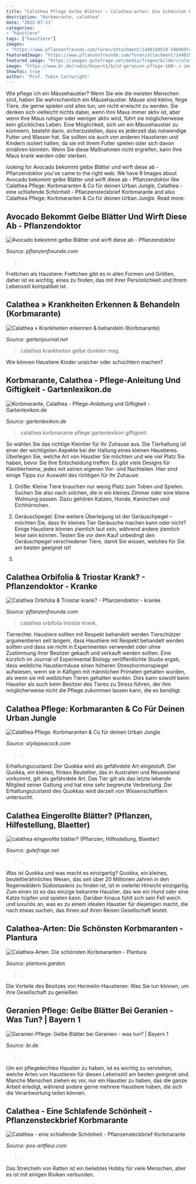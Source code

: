 ```yaml
---
title: "Calathea Pflege Gelbe Blätter ~ Calathea-arten: Die Schönsten Korbmaranten"
description: "Korbmarante, calathea"
date: "2022-07-11"
categories:
- "haustiere"
tags: ["haustiere"]
images:
- "https://www.pflanzenfreunde.com/foren/attachment/1448194519-50b9b9fc-0e97-4e11-9889-f7101e8b9863-jpeg/"
featuredImage: "https://www.pflanzenfreunde.com/foren/attachment/1448195039-img-20200619-164008917-hdr-min-jpg/"
featured_image: "https://images.gutefrage.net/media/fragen/bilder/calathea-eingerollte-blaetter/0_original.jpg?v=1600094288000"
image: "https://www.br.de/radio/bayern1/bild-geranien-pflege-100~_v-img__16__9__xl_-d31c35f8186ebeb80b0cd843a7c267a0e0c81647.jpg?version=54fe3"
ShowToc: true
author: "Prof. Tobin Cartwright"
---
```



Wie pflege ich ein Mäusehaustier?
Wenn Sie wie die meisten Menschen sind, haben Sie wahrscheinlich ein Mäusehaustier. Mäuse sind kleine, feige Tiere, die gerne spielen und alles tun, um nicht erwischt zu werden. Sie denken sich vielleicht nichts dabei, wenn Ihre Maus immer aktiv ist, aber wenn Ihre Maus ruhiger oder weniger aktiv wird, führt sie möglicherweise kein glückliches Leben.
Eine Möglichkeit, sich um ein Mäusehaustier zu kümmern, besteht darin, sicherzustellen, dass es jederzeit das notwendige Futter und Wasser hat. Sie sollten sie auch von anderen Haustieren und Kindern isoliert halten, da sie mit ihrem Futter spielen oder sich davon ernähren könnten. Wenn Sie diese Maßnahmen nicht ergreifen, kann Ihre Maus krank werden oder sterben.

	

		
looking for Avocado bekommt gelbe Blätter und wirft diese ab - Pflanzendoktor you've came to the right web. We have 9 Images about Avocado bekommt gelbe Blätter und wirft diese ab - Pflanzendoktor like Calathea Pflege: Korbmaranten &amp; Co für deinen Urban Jungle, Calathea - eine schlafende Schönheit - Pflanzensteckbrief Korbmarante and also Calathea Pflege: Korbmaranten &amp; Co für deinen Urban Jungle. Read more:
		
    
## Avocado Bekommt Gelbe Blätter Und Wirft Diese Ab - Pflanzendoktor

<img loading=lazy src="https://www.pflanzenfreunde.com/foren/attachment/1448195039-img-20200619-164008917-hdr-min-jpg/" onerror="this.onerror=null;this.src='https://tse4.mm.bing.net/th?id=OIP.ChQK9kq2A0I1hEAi9MWyOQHaFj&amp;pid=15.1';" alt="Avocado bekommt gelbe Blätter und wirft diese ab - Pflanzendoktor">

_Source: pflanzenfreunde.com_

>. 

	

Frettchen als Haustiere: Frettchen gibt es in allen Formen und Größen, daher ist es wichtig, eines zu finden, das mit Ihrer Persönlichkeit und Ihrem Lebensstil kompatibel ist.

    
## Calathea » Krankheiten Erkennen &amp; Behandeln (Korbmarante)

<img loading=lazy src="https://www.gartenjournal.net/wp-content/uploads/calathea-gelbe-blaetter.jpg-240x160.jpg" onerror="this.onerror=null;this.src='https://tse4.mm.bing.net/th?id=OIP.Umb1w700Fbq1HHfnYUE3CQAAAA&amp;pid=15.1';" alt="Calathea » Krankheiten erkennen &amp; behandeln (Korbmarante)">

_Source: gartenjournal.net_

>calathea krankheiten gelbe dunklen mag. 

	

Wie können Haustiere Kinder unsicher oder schüchtern machen?

    
## Korbmarante, Calathea - Pflege-Anleitung Und Giftigkeit - Gartenlexikon.de

<img loading=lazy src="https://www.gartenlexikon.de/wp-content/uploads/2014/07/images_2017_zimmerpflanzen_korbmarante-calathea-roseopicta-03801.JPG" onerror="this.onerror=null;this.src='https://tse1.mm.bing.net/th?id=OIP.cZW1JDfoWbYj0KfLSSeOlQAAAA&amp;pid=15.1';" alt="Korbmarante, Calathea - Pflege-Anleitung und Giftigkeit - Gartenlexikon.de">

_Source: gartenlexikon.de_

>calathea korbmarante pflege gartenlexikon giftigkeit. 

	

So wählen Sie das richtige Kleintier für Ihr Zuhause aus.
Die Tierhaltung ist einer der wichtigsten Aspekte bei der Haltung eines kleinen Haustieres. Überlegen Sie, welche Art von Haustier Sie möchten und wie viel Platz Sie haben, bevor Sie Ihre Entscheidung treffen. Es gibt viele Designs für Kleintierheime, jedes mit seinen eigenen Vor- und Nachteilen. Hier sind einige Tipps zur Auswahl des richtigen für Ihr Zuhause:
1. Größe: Kleine Tiere brauchen nur wenig Platz zum Toben und Spielen. Suchen Sie also nach solchen, die in ein kleines Zimmer oder eine kleine Wohnung passen. Dazu gehören Katzen, Hunde, Kaninchen und Eichhörnchen.

2. Geräuschpegel: Eine weitere Überlegung ist der Geräuschpegel – möchten Sie, dass Ihr kleines Tier Geräusche machen kann oder nicht? Einige Haustiere können ziemlich laut sein, während andere ziemlich leise sein können. Testen Sie vor dem Kauf unbedingt den Geräuschpegel verschiedener Tiere, damit Sie wissen, welches für Sie am besten geeignet ist!

3.

    
## Calathea Orbifolia &amp; Triostar Krank? - Pflanzendoktor - Kranke

<img loading=lazy src="https://www.pflanzenfreunde.com/foren/attachment/1448194519-50b9b9fc-0e97-4e11-9889-f7101e8b9863-jpeg/" onerror="this.onerror=null;this.src='https://tse2.mm.bing.net/th?id=OIP.arCiZO-EFrVXTc50C9XEpgHaFj&amp;pid=15.1';" alt="Calathea Orbifolia &amp; Triostar krank? - Pflanzendoktor - kranke">

_Source: pflanzenfreunde.com_

>calathea orbifolia triostar krank. 

	

Tierrechte: Haustiere sollten mit Respekt behandelt werden
Tierschützer argumentieren seit langem, dass Haustiere mit Respekt behandelt werden sollten und dass sie nicht in Experimenten verwendet oder ohne Zustimmung ihrer Besitzer gekauft und verkauft werden sollten. Eine kürzlich im Journal of Experimental Biology veröffentlichte Studie ergab, dass weibliche Haustiermäuse einen höheren Stresshormonspiegel aufwiesen, wenn sie in Käfigen mit männlichen Primaten gehalten wurden, als wenn sie mit weiblichen Tieren gehalten wurden. Dies kann sowohl beim Haustier als auch beim Besitzer des Tieres zu Stress führen, der ihm möglicherweise nicht die Pflege zukommen lassen kann, die es benötigt.

    
## Calathea Pflege: Korbmaranten &amp; Co Für Deinen Urban Jungle

<img loading=lazy src="https://stylepeacock.com/wp-content/uploads/2021/06/calathealancifolia_DSC_0002.jpg" onerror="this.onerror=null;this.src='https://tse1.mm.bing.net/th?id=OIP.mMjvQHm_XlOXWcKkwnmZcwHaLH&amp;pid=15.1';" alt="Calathea Pflege: Korbmaranten &amp; Co für deinen Urban Jungle">

_Source: stylepeacock.com_

>. 

	

Erhaltungszustand: Der Quokka wird als gefährdete Art eingestuft.
Der Quokka, ein kleines, flinkes Beuteltier, das in Australien und Neuseeland vorkommt, gilt als gefährdete Art. Das Tier gilt als das letzte lebende Mitglied seiner Gattung und hat eine sehr begrenzte Verbreitung. Der Erhaltungszustand des Quokkas wird derzeit von Wissenschaftlern untersucht.

    
## Calathea Eingerollte Blätter? (Pflanzen, Hilfestellung, Blaetter)

<img loading=lazy src="https://images.gutefrage.net/media/fragen/bilder/calathea-eingerollte-blaetter/0_original.jpg?v=1600094288000" onerror="this.onerror=null;this.src='https://tse1.mm.bing.net/th?id=OIP.Z9TJZASqFYuQwzemA8PtIgHaJ4&amp;pid=15.1';" alt="calathea eingerollte blätter? (Pflanzen, Hilfestellung, Blaetter)">

_Source: gutefrage.net_

>. 

	

Was ist Quokka und was macht es einzigartig?
Quokka, ein kleines, beuteltierähnliches Wesen, das seit über 20 Millionen Jahren in den Regenwäldern Südostasiens zu finden ist, ist in vielerlei Hinsicht einzigartig. Zum einen ist es das einzige bekannte Haustier, das wie ein Hund oder eine Katze hüpfen und spielen kann. Darüber hinaus fühlt sich sein Fell weich und luxuriös an, was es zu einem idealen Haustier für diejenigen macht, die nach etwas suchen, das ihnen auf ihren Reisen Gesellschaft leistet.

    
## Calathea-Arten: Die Schönsten Korbmaranten - Plantura

<img loading=lazy src="https://www.plantura.garden/wp-content/uploads/2020/11/calathea-orbifolia-1024x682.jpeg" onerror="this.onerror=null;this.src='https://tse4.mm.bing.net/th?id=OIP.XtH3U0BRyKfohz19STJhWAHaE7&amp;pid=15.1';" alt="Calathea-Arten: Die schönsten Korbmaranten - Plantura">

_Source: plantura.garden_

>. 

	

Die Vorteile des Besitzes von Hermelin-Haustieren: Was Sie tun können, um ihre Gesellschaft zu genießen

    
## Geranien Pflege: Gelbe Blätter Bei Geranien - Was Tun? | Bayern 1

<img loading=lazy src="https://www.br.de/radio/bayern1/bild-geranien-pflege-100~_v-img__16__9__xl_-d31c35f8186ebeb80b0cd843a7c267a0e0c81647.jpg?version=54fe3" onerror="this.onerror=null;this.src='https://tse1.mm.bing.net/th?id=OIP.kgDl6jygZW0_E3YZJ_p0fQHaEK&amp;pid=15.1';" alt="Geranien Pflege: Gelbe Blätter bei Geranien - was tun? | Bayern 1">

_Source: br.de_

>. 

	

Um ein pflegeleichtes Haustier zu haben, ist es wichtig zu verstehen, welche Arten von Haustieren für diesen Lebensstil am besten geeignet sind. Manche Menschen ziehen es vor, nur ein Haustier zu haben, das die ganze Arbeit erledigt, während andere gerne mehrere Haustiere haben, die sich die Verantwortung teilen können.

    
## Calathea - Eine Schlafende Schönheit - Pflanzensteckbrief Korbmarante

<img loading=lazy src="https://pos-artfleur.com/wp-content/uploads/2019/08/Calathea.jpg" onerror="this.onerror=null;this.src='https://tse2.mm.bing.net/th?id=OIP.Y6WlqQSRUFmKgKe1LDKRyQHaGH&amp;pid=15.1';" alt="Calathea - eine schlafende Schönheit - Pflanzensteckbrief Korbmarante">

_Source: pos-artfleur.com_

>. 

	

Das Streicheln von Ratten ist ein beliebtes Hobby für viele Menschen, aber es ist mit einigen Risiken verbunden.

